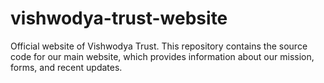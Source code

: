 # vishwodya-trust-website
Official website of Vishwodya Trust. This repository contains the source code for our main website, which provides information about our mission, forms, and recent updates.
